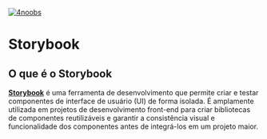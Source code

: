 [![4noobs](../../assets/global/header-4noobs.svg)](https://github.com/he4rt/4noobs)

# Storybook

## O que é o Storybook

[**Storybook**](https://storybook.js.org/) é uma ferramenta de desenvolvimento que permite criar e testar componentes de interface de usuário (UI) de forma isolada. É amplamente utilizada em projetos de desenvolvimento front-end para criar bibliotecas de componentes reutilizáveis e garantir a consistência visual e funcionalidade dos componentes antes de integrá-los em um projeto maior.
